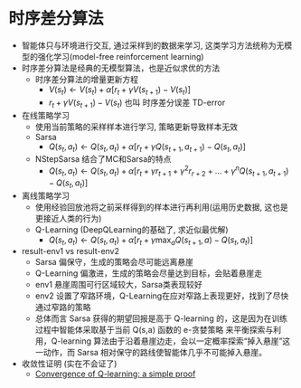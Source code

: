 # 时序差分算法

* 智能体只与环境进行交互, 通过采样到的数据来学习, 这类学习方法统称为无模型的强化学习(model-free reinforcement learning)
* 时序差分算法是经典的无模型算法，也是近似求优的方法
  * 时序差分算法的增量更新方程
    * $V(s_t) \leftarrow V(s_t) + \alpha[r_t + \gamma V(s_{t+1}) - V(s_t)]$
    * $r_t + \gamma V(s_{t+1}) - V(s_t)$ 也叫 时序差分误差 TD-error
* 在线策略学习
  * 使用当前策略的采样样本进行学习, 策略更新导致样本无效
  * Sarsa
    * $Q(s_t, a_t) \leftarrow Q(s_t, a_t) + \alpha[r_t + \gamma Q(s_{t+1}, a_{t+1}) - Q(s_t, a_t)]$
  * NStepSarsa 结合了MC和Sarsa的特点
    * $Q(s_t, a_t) \leftarrow Q(s_t, a_t) + \alpha[r_t + \gamma r_{t+1} + \gamma^2 r_{r+2} + ... + \gamma^n Q(s_{t+1}, a_{t+1}) - Q(s_t, a_t)]$
* 离线策略学习
  * 使用经验回放池将之前采样得到的样本进行再利用(运用历史数据, 这也是更接近人类的行为)
  * Q-Learning (DeepQLearning的基础了, 求近似最优解)
    * $Q(s_t, a_t) \leftarrow Q(s_t, a_t) + \alpha[r_t + \gamma \max_{a} Q(s_{t+1}, a) - Q(s_t, a_t)]$
* result-env1 vs result-env2
  * Sarsa 偏保守，生成的策略会尽可能远离悬崖
  * Q-Learning 偏激进，生成的策略会尽量达到目标，会贴着悬崖走
  * env1 悬崖周围可行区域较大，Sarsa类表现较好
  * env2 设置了窄路环境，Q-Learning在应对窄路上表现更好，找到了尽快通过窄路的策略
  * 总体而言 Sarsa 获得的期望回报是高于 Q-learning 的，这是因为在训练过程中智能体采取基于当前 Q(s,a) 函数的 e-贪婪策略 来平衡探索与利用，Q-learning 算法由于沿着悬崖边走，会以一定概率探索“掉入悬崖”这一动作，而 Sarsa 相对保守的路线使智能体几乎不可能掉入悬崖。
* 收敛性证明 (实在不会证了)
  * [Convergence of Q-learning: a simple proof](http://users.isr.ist.utl.pt/~mtjspaan/readingGroup/ProofQlearning.pdf)
